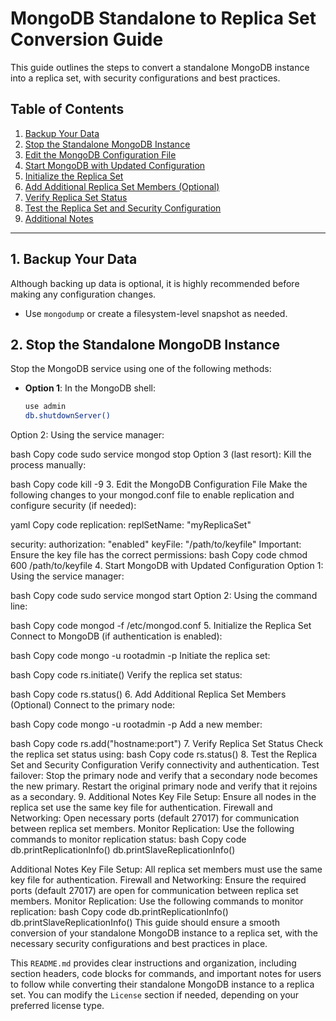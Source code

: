
# MongoDB Standalone to Replica Set Conversion Guide

This guide outlines the steps to convert a standalone MongoDB instance into a replica set, with security configurations and best practices.

## Table of Contents
1. [Backup Your Data](#1-backup-your-data)
2. [Stop the Standalone MongoDB Instance](#2-stop-the-standalone-mongodb-instance)
3. [Edit the MongoDB Configuration File](#3-edit-the-mongodb-configuration-file)
4. [Start MongoDB with Updated Configuration](#4-start-mongodb-with-updated-configuration)
5. [Initialize the Replica Set](#5-initialize-the-replica-set)
6. [Add Additional Replica Set Members (Optional)](#6-add-additional-replica-set-members-optional)
7. [Verify Replica Set Status](#7-verify-replica-set-status)
8. [Test the Replica Set and Security Configuration](#8-test-the-replica-set-and-security-configuration)
9. [Additional Notes](#9-additional-notes)

---

## 1. Backup Your Data
Although backing up data is optional, it is highly recommended before making any configuration changes.

- Use `mongodump` or create a filesystem-level snapshot as needed.

## 2. Stop the Standalone MongoDB Instance
Stop the MongoDB service using one of the following methods:

- **Option 1**: In the MongoDB shell:
  ```bash
  use admin
  db.shutdownServer()

Option 2: Using the service manager:

bash
Copy code
sudo service mongod stop
Option 3 (last resort): Kill the process manually:

bash
Copy code
kill -9 <pid>
3. Edit the MongoDB Configuration File
Make the following changes to your mongod.conf file to enable replication and configure security (if needed):

yaml
Copy code
replication:
  replSetName: "myReplicaSet"

security:
  authorization: "enabled"
  keyFile: "/path/to/keyfile"
Important: Ensure the key file has the correct permissions:
bash
Copy code
chmod 600 /path/to/keyfile
4. Start MongoDB with Updated Configuration
Option 1: Using the service manager:

bash
Copy code
sudo service mongod start
Option 2: Using the command line:

bash
Copy code
mongod -f /etc/mongod.conf
5. Initialize the Replica Set
Connect to MongoDB (if authentication is enabled):

bash
Copy code
mongo -u rootadmin -p
Initiate the replica set:

bash
Copy code
rs.initiate()
Verify the replica set status:

bash
Copy code
rs.status()
6. Add Additional Replica Set Members (Optional)
Connect to the primary node:

bash
Copy code
mongo -u rootadmin -p
Add a new member:

bash
Copy code
rs.add("hostname:port")
7. Verify Replica Set Status
Check the replica set status using:
bash
Copy code
rs.status()
8. Test the Replica Set and Security Configuration
Verify connectivity and authentication.
Test failover:
Stop the primary node and verify that a secondary node becomes the new primary.
Restart the original primary node and verify that it rejoins as a secondary.
9. Additional Notes
Key File Setup: Ensure all nodes in the replica set use the same key file for authentication.
Firewall and Networking: Open necessary ports (default 27017) for communication between replica set members.
Monitor Replication: Use the following commands to monitor replication status:
bash
Copy code
db.printReplicationInfo()
db.printSlaveReplicationInfo()

Additional Notes
Key File Setup: All replica set members must use the same key file for authentication.
Firewall and Networking: Ensure the required ports (default 27017) are open for communication between replica set members.
Monitor Replication: Use the following commands to monitor replication:
bash
Copy code
db.printReplicationInfo()
db.printSlaveReplicationInfo()
This guide should ensure a smooth conversion of your standalone MongoDB instance to a replica set, with the necessary security configurations and best practices in place.

This `README.md` provides clear instructions and organization, including section headers, code blocks for commands, and important notes for users to follow while converting their standalone MongoDB instance to a replica set. You can modify the `License` section if needed, depending on your preferred license type.


